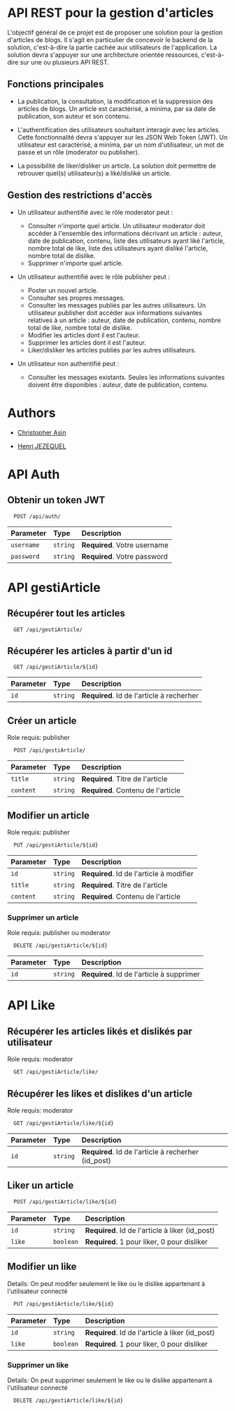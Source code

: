 # API REST pour la gestion d'articles

L'objectif général de ce projet est de proposer une solution pour la gestion d'articles de blogs. Il s'agit en particulier de concevoir le backend de la solution, c'est-à-dire la partie cachée aux utilisateurs de l'application. La solution devra s'appuyer sur une architecture orientée ressources, c'est-à-dire sur une ou plusieurs API REST.
## Fonctions principales

- La publication, la consultation, la modification et la suppression des articles de blogs. Un article est caractérisé, a minima, par sa date de publication, son auteur et son contenu.

- L'authentification des utilisateurs souhaitant interagir avec les articles. Cette fonctionnalité devra s'appuyer sur les JSON Web Token (JWT). Un utilisateur est caractérisé, a minima, par un nom d'utilisateur, un mot de passe et un rôle (moderator ou publisher).

- La possibilité de liker/disliker un article. La solution doit permettre de retrouver quel(s) utilisateur(s) a liké/disliké un article.

## Gestion des restrictions d'accès

- Un utilisateur authentifié avec le rôle moderator peut :

    - Consulter n'importe quel article. Un utilisateur moderator doit accéder à l'ensemble des informations décrivant un article : auteur, date de publication, contenu, liste des utilisateurs ayant liké l'article, nombre total de like, liste des utilisateurs ayant disliké l'article, nombre total de dislike.
    - Supprimer n'importe quel article.


- Un utilisateur authentifié avec le rôle publisher peut :

    - Poster un nouvel article.
    - Consulter ses propres messages.
    - Consulter les messages publiés par les autres utilisateurs. Un utilisateur publisher doit accéder aux informations suivantes relatives à un article : auteur, date de publication, contenu, nombre total de like, nombre total de dislike.
    - Modifier les articles dont il est l'auteur.
    - Supprimer les articles dont il est l'auteur.
    - Liker/disliker les articles publiés par les autres utilisateurs.

- Un utilisateur non authentifié peut :
    - Consulter les messages existants. Seules les informations suivantes doivent être disponibles : auteur, date de publication, contenu.


# Authors

- [Christopher Asin](https://www.github.com/RiperPro03) 


- [Henri JEZEQUEL](https://github.com/HenriJez)


# API Auth

## Obtenir un token JWT

```http
  POST /api/auth/
```
| Parameter | Type     | Description                |
| :-------- | :------- | :------------------------- |
| `username` | `string` | **Required**. Votre username |
| `password` | `string` | **Required**. Votre password |


# API gestiArticle

## Récupérer tout les articles

```http
  GET /api/gestiArticle/
```

## Récupérer les articles à partir d'un id

```http
  GET /api/gestiArticle/${id}
```

| Parameter | Type     | Description                       |
| :-------- | :------- | :-------------------------------- |
| `id`      | `string` | **Required**. Id de l'article à recherher |


## Créer un article
Role requis: publisher

```http
  POST /api/gestiArticle/
```
| Parameter | Type     | Description                       |
| :-------- | :------- | :-------------------------------- |
| `title`      | `string` | **Required**. Titre de l'article |
| `content`      | `string` | **Required**. Contenu de l'article |

## Modifier un article
Role requis: publisher

```http
  PUT /api/gestiArticle/${id}
```
| Parameter | Type     | Description                       |
| :-------- | :------- | :-------------------------------- |
| `id`      | `string` | **Required**. Id de l'article à modifier |
| `title`      | `string` | **Required**. Titre de l'article |
| `content`      | `string` | **Required**. Contenu de l'article |

### Supprimer un article
Role requis: publisher ou moderator

```http
  DELETE /api/gestiArticle/${id}
```
| Parameter | Type     | Description                       |
| :-------- | :------- | :-------------------------------- |
| `id`      | `string` | **Required**. Id de l'article à supprimer |

# API Like

## Récupérer les articles likés et dislikés par utilisateur
Role requis: moderator
```http
  GET /api/gestiArticle/like/
```

## Récupérer les likes et dislikes d'un article
Role requis: moderator
```http
  GET /api/gestiArticle/like/${id}
```
| Parameter | Type     | Description                       |
| :-------- | :------- | :-------------------------------- |
| `id`      | `string` | **Required**. Id de l'article à recherher (id_post) |

## Liker un article
```http
  POST /api/gestiArticle/like/${id}
```	
| Parameter | Type     | Description                       |
| :-------- | :------- | :-------------------------------- |
| `id`      | `string` | **Required**. Id de l'article à liker (id_post) |
| `like`      | `boolean` | **Required**. 1 pour liker, 0 pour disliker |

## Modifier un like
Details: On peut modifer seulement le like ou le dislike appartenant à l'utilisateur connecté
```http
  PUT /api/gestiArticle/like/${id}
```
| Parameter | Type     | Description                       |
| :-------- | :------- | :-------------------------------- |
| `id`      | `string` | **Required**. Id de l'article à liker (id_post) |
| `like`      | `boolean` | **Required**. 1 pour liker, 0 pour disliker |

### Supprimer un like
Details: On peut supprimer seulement le like ou le dislike appartenant à l'utilisateur connecté
```http
  DELETE /api/gestiArticle/like/${id}
```
